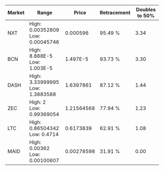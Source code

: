 | Market | Range | Price| Retracement | Doubles to 50% |
| --- | --- | --- | --- | --- |
| NXT | High: 0.00352809<br />Low: 0.00045746 | 0.000596 | 95.49 % | 3.34 |
| BCN | High: 8.888E-5<br />Low: 1.003E-5 | 1.497E-5 | 93.73 % | 3.30 |
| DASH | High: 3.33999995<br />Low: 1.3883588 | 1.6397861 | 87.12 % | 1.44 |
| ZEC | High: 2<br />Low: 0.99369054 | 1.21564568 | 77.94 % | 1.23 |
| LTC | High: 0.86504342<br />Low: 0.4714 | 0.6173839 | 62.91 % | 1.08 |
| MAID | High: 0.00362<br />Low: 0.00100607 | 0.00278598 | 31.91 % | 0.00 |
